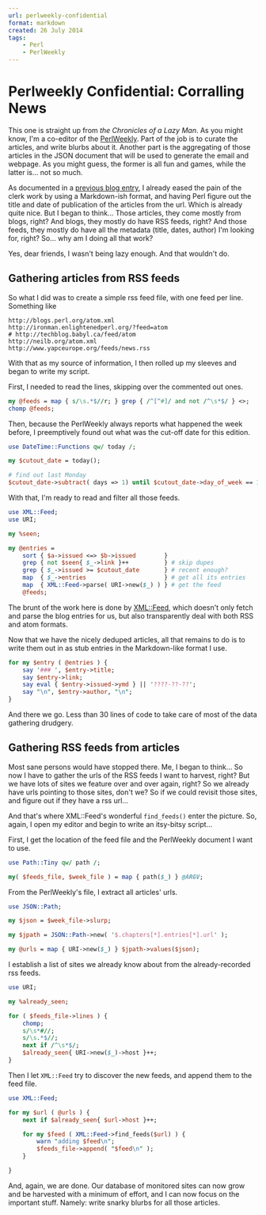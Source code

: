 ```yaml
---
url: perlweekly-confidential
format: markdown
created: 26 July 2014
tags:
    - Perl
    - PerlWeekly
---
```


# Perlweekly Confidential: Corralling News

This one is straight up from *the Chronicles of a Lazy Man*. As you might know,
I'm a co-editor of the [PerlWeekly](http://www.perlweekly.com). Part of the
job is to curate the articles, and write blurbs about it. Another part is the
aggregating of those articles in the JSON document that will be used to
generate the email and webpage. As you might guess, the former is all fun and
games, while the latter is... not so much.

As documented in a [previous blog entry](http://techblog.babyl.ca/entry/vim-x-update), I already eased the pain of the
clerk work by using a Markdown-ish format, and having Perl figure out the
title and date of publication of the articles from the url. Which is already
quite nice. But I began to think... Those articles, they come mostly from
blogs, right? And blogs, they mostly do have RSS feeds, right? And those
feeds, they mostly do have all the metadata (title, dates, author) I'm looking
for, right? So... why am I doing all that work?

Yes, dear friends, I wasn't being lazy enough. And that wouldn't do.

## Gathering articles from RSS feeds

So what I did was to create a simple rss feed file, with one feed per line.
Something like

```
http://blogs.perl.org/atom.xml
http://ironman.enlightenedperl.org/?feed=atom
# http://techblog.babyl.ca/feed/atom
http://neilb.org/atom.xml
http://www.yapceurope.org/feeds/news.rss
```

With that as my source of information, I then rolled up my 
sleeves and began to write my script.


First, I needed to read the lines, skipping over the commented out ones.

``` perl
my @feeds = map { s/\s.*$//r; } grep { /^[^#]/ and not /^\s*$/ } <>;
chomp @feeds;
```

Then, because the PerlWeekly always reports what happened the week before, I
preemptively found out what was the cut-off date for this edition.

``` perl
use DateTime::Functions qw/ today /;

my $cutout_date = today();

# find out last Monday
$cutout_date->subtract( days => 1) until $cutout_date->day_of_week == 1;
```

With that, I'm ready to read and filter all those feeds.

``` perl
use XML::Feed;
use URI;

my %seen;

my @entries = 
    sort { $a->issued <=> $b->issued        }
    grep { not $seen{ $_->link }++          } # skip dupes
    grep { $_->issued >= $cutout_date       } # recent enough?
    map  { $_->entries                      } # get all its entries
    map  { XML::Feed->parse( URI->new($_) ) } # get the feed
    @feeds;
```

The brunt of the work here is done by [XML::Feed](cpan:release/XML-Feed),
which doesn't only fetch and parse the blog entries for us, but also 
transparently deal with both RSS and atom formats.

Now that we have the nicely deduped articles, all that remains to do is to
write them out in as stub entries in the Markdown-like format I use.

``` perl
for my $entry ( @entries ) {
    say '### ', $entry->title;
    say $entry->link;
    say eval { $entry->issued->ymd } || '????-??-??';
    say "\n", $entry->author, "\n";
}
```

And there we go. Less than 30 lines of code to take care of most of
the data gathering drudgery.

## Gathering RSS feeds from articles

Most sane persons would have stopped there. Me, I began to think...
So now I have to gather the urls of the RSS feeds I want to harvest, right?
But we have lots of sites we feature over and over again, right? So we already
have urls pointing to those sites, don't we? So if we could revisit those
sites, and figure out if they have a rss url...

And that's where XML::Feed's wonderful `find_feeds()` enter the picture. So,
again, I open my editor and begin to write an itsy-bitsy script...

First, I get the location of the feed file and the PerlWeekly document I want
to use.

``` perl
use Path::Tiny qw/ path /;

my( $feeds_file, $week_file ) = map { path($_) } @ARGV;
```

From the PerlWeekly's file, I extract all articles' urls.

``` perl
use JSON::Path;

my $json = $week_file->slurp;

my $jpath = JSON::Path->new( '$.chapters[*].entries[*].url' );

my @urls = map { URI->new($_) } $jpath->values($json);
```

I establish a list of sites we already know about from the already-recorded
rss feeds.

``` perl
use URI;

my %already_seen;

for ( $feeds_file->lines ) {
    chomp;
    s/\s*#//;
    s/\s.*$//;
    next if /^\s*$/;
    $already_seen{ URI->new($_)->host }++;
}
```

Then I let `XML::Feed` try to discover the new feeds, and append them to
the feed file.

``` perl
use XML::Feed;

for my $url ( @urls ) {
    next if $already_seen{ $url->host }++;

    for my $feed ( XML::Feed->find_feeds($url) ) {
        warn "adding $feed\n";
        $feeds_file->append( "$feed\n" );
    }

}
```

And, again, we are done. Our database of monitored sites can now grow and be
harvested with a minimum of effort, and I can now focus on the important
stuff. Namely: write snarky blurbs for all those articles.
